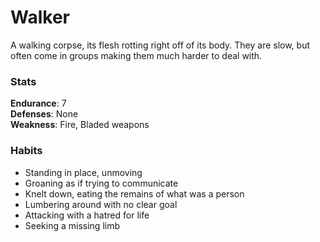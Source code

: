 # Walker
A walking corpse, its flesh rotting right off of its body. They are slow, but often come in groups making them much harder to deal with.

### Stats
**Endurance**: 7  
**Defenses**: None  
**Weakness**: Fire, Bladed weapons  

### Habits
- Standing in place, unmoving
- Groaning as if trying to communicate
- Knelt down, eating the remains of what was a person
- Lumbering around with no clear goal
- Attacking with a hatred for life
- Seeking a missing limb